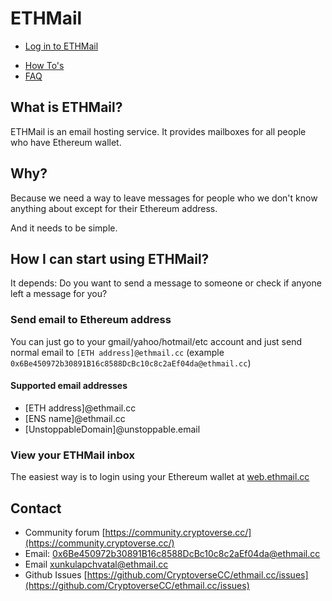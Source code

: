 # ETHMail

- [Log in to ETHMail](https://web.ethmail.cc/)

* [How To's](./howto.html)
* [FAQ](./faq.html)

## What is ETHMail?

ETHMail is an email hosting service. It provides mailboxes for all people who have Ethereum wallet.

## Why?

Because we need a way to leave messages for people who we don't know anything about except for their Ethereum address.

And it needs to be simple.

## How I can start using ETHMail?

It depends: Do you want to send a message to someone or check if anyone left a message for you?

### Send email to Ethereum address

You can just go to your gmail/yahoo/hotmail/etc account and just send normal email to `[ETH address]@ethmail.cc` (example `0x6Be450972b30891B16c8588DcBc10c8c2aEf04da@ethmail.cc`)

#### Supported email addresses

- [ETH address]@ethmail.cc
- [ENS name]@ethmail.cc
- [UnstoppableDomain]@unstoppable.email

### View your ETHMail inbox

The easiest way is to login using your Ethereum wallet at [web.ethmail.cc](https://web.ethmail.cc)

## Contact

- Community forum [https://community.cryptoverse.cc/](https://community.cryptoverse.cc/)
- Email: [0x6Be450972b30891B16c8588DcBc10c8c2aEf04da@ethmail.cc](mailto:0x6Be450972b30891B16c8588DcBc10c8c2aEf04da@ethmail.cc)
- Email [xunkulapchvatal@ethmail.cc](mailto:xunkulapchvatal@ethmail.cc)
- Github Issues [https://github.com/CryptoverseCC/ethmail.cc/issues](https://github.com/CryptoverseCC/ethmail.cc/issues)


<script type="text/javascript">window.$crisp=[];window.CRISP_WEBSITE_ID="0a4711c5-2000-4e93-a10d-8902e9770b1d";(function(){d=document;s=d.createElement("script");s.src="https://client.crisp.chat/l.js";s.async=1;d.getElementsByTagName("head")[0].appendChild(s);})();</script>
